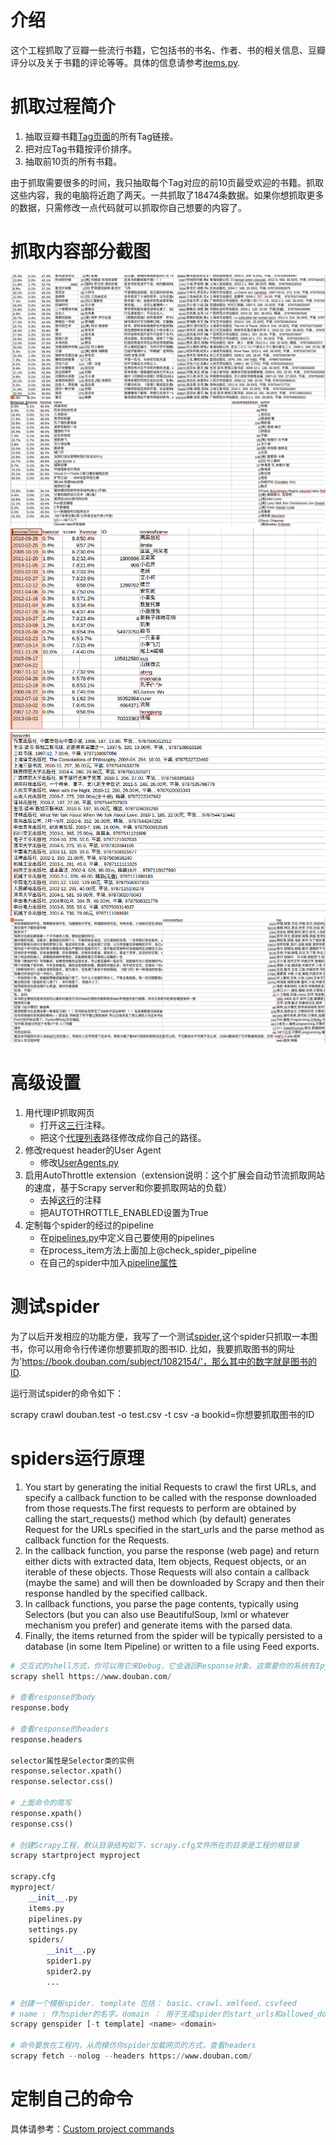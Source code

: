# 介绍

这个工程抓取了豆瓣一些流行书籍，它包括书的书名、作者、书的相关信息、豆瓣评分以及关于书籍的评论等等。具体的信息请参考[items.py](https://github.com/hanxlinsist/crawl_web/blob/master/douban/douban/items.py). 

# 抓取过程简介

1. 抽取豆瓣书籍[Tag页面](https://book.douban.com/tag/)的所有Tag链接。
2. 把对应Tag书籍按评价排序。
3. 抽取前10页的所有书籍。

由于抓取需要很多的时间，我只抽取每个Tag对应的前10页最受欢迎的书籍。抓取这些内容，我的电脑将近跑了两天。一共抓取了18474条数据。如果你想抓取更多的数据，只需修改一点代码就可以抓取你自己想要的内容了。

# 抓取内容部分截图

![豆瓣截图](./images/ss1.png)
![豆瓣截图](./images/ss2.png)
![豆瓣截图](./images/ss3.png)
![豆瓣截图](./images/ss4.png)
![豆瓣截图](./images/ss5.png)


# 高级设置

1. 用代理IP抓取网页
   - 打开这[三行](https://github.com/hanxlinsist/crawl_web/blob/master/douban/douban/settings.py#L27)注释。
   - 把这个[代理列表](https://github.com/hanxlinsist/crawl_web/blob/master/douban/douban/settings.py#L34)路径修改成你自己的路径。
2. 修改request header的User Agent
   - 修改[UserAgents.py](https://github.com/hanxlinsist/crawl_web/blob/master/douban/douban/UserAgents.py)
3. 启用AutoThrottle extension（extension说明：这个扩展会自动节流抓取网站的速度，基于Scrapy server和你要抓取网站的负载）
   - 去掉[这行](https://github.com/hanxlinsist/crawl_web/blob/master/douban/douban/settings.py#L49)的注释
   - 把AUTOTHROTTLE_ENABLED设置为True
4. 定制每个spider的经过的pipeline
   - 在[pipelines.py](https://github.com/hanxlinsist/crawl_web/blob/master/douban/douban/pipelines.py)中定义自己要使用的pipelines
   - 在process_item方法上面加上@check_spider_pipeline
   - 在自己的spider中加入[pipeline属性](https://github.com/hanxlinsist/crawl_web/blob/master/douban/douban/spiders/BookSpider.py#L17)

# 测试spider

为了以后开发相应的功能方便，我写了一个测试[spider](https://github.com/hanxlinsist/crawl_web/blob/master/douban/douban/spiders/TestSpider.py),这个spider只抓取一本图书，你可以用命令行传递你想要抓取的图书ID. 比如，我要抓取图书的网址为'https://book.douban.com/subject/1082154/'，那么其中的数字就是图书的ID. 

运行测试spider的命令如下：

   scrapy crawl douban.test -o test.csv -t csv -a bookid=你想要抓取图书的ID 



# spiders运行原理

1. You start by generating the initial Requests to crawl the first URLs, and specify a callback function to be called with the response downloaded from those requests.The first requests to perform are obtained by calling the start_requests() method which (by default) generates Request for the URLs specified in the start_urls and the parse method as callback function for the Requests.
2. In the callback function, you parse the response (web page) and return either dicts with extracted data, Item objects, Request objects, or an iterable of these objects. Those Requests will also contain a callback (maybe the same) and will then be downloaded by Scrapy and then their response handled by the specified callback.
3. In callback functions, you parse the page contents, typically using Selectors (but you can also use BeautifulSoup, lxml or whatever mechanism you prefer) and generate items with the parsed data.
4. Finally, the items returned from the spider will be typically persisted to a database (in some Item Pipeline) or written to a file using Feed exports.





```python
# 交互式的shell方式，你可以用它来Debug，它会返回Response对象。这需要你的系统有Ipython的环境！
scrapy shell https://www.douban.com/

# 查看response的body
response.body

# 查看response的headers
response.headers

selector属性是Selector类的实例
response.selector.xpath()
response.selector.css()

# 上面命令的简写
response.xpath()
response.css()

# 创建Scrapy工程，默认目录结构如下，scrapy.cfg文件所在的目录是工程的根目录
scrapy startproject myproject

scrapy.cfg
myproject/
    __init__.py
    items.py
    pipelines.py
    settings.py
    spiders/
        __init__.py
        spider1.py
        spider2.py
        ...

# 创建一个模板spider. template 包括： basic、crawl、xmlfeed、csvfeed
# name : 作为spider的名字。domain ： 用于生成spider的start_urls和allowed_domains属性
scrapy genspider [-t template] <name> <domain>

# 命令要放在工程内，从而模仿你spider加载网页的方式，查看headers
scrapy fetch --nolog --headers https://www.douban.com/

``` 
# 定制自己的命令

具体请参考：[Custom project commands](http://doc.scrapy.org/en/1.1/topics/commands.html#custom-project-commands)
  
  
  
